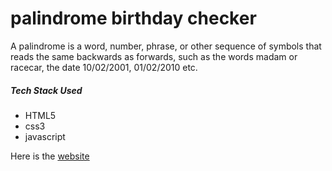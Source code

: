 # palindrome birthday checker 
<p>
A palindrome is a word, number, phrase, or other sequence of symbols that reads the same backwards as forwards, such as the words madam or racecar, the date 10/02/2001, 01/02/2010 etc.
</p>
<h5>Tech Stack Used</h5>
 <ul>
 <li>HTML5</li>
 <li>css3</li>
 <li>javascript</li>
 </ul>
 
 Here is the <a href="https://palindromric-birthday.netlify.app/"> website</a>
